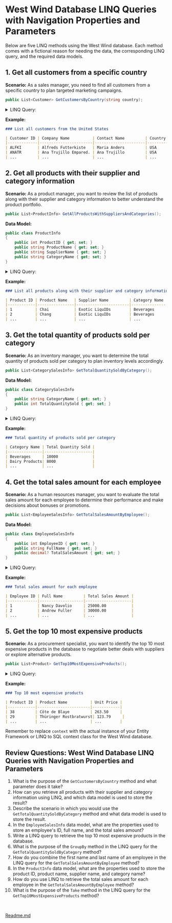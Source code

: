 # West Wind Database LINQ Queries with Navigation Properties and Parameters

Below are five LINQ methods using the West Wind database. Each method comes with a fictional reason for needing the data, the corresponding LINQ query, and the required data models.

## 1. Get all customers from a specific country

**Scenario:** As a sales manager, you need to find all customers from a specific country to plan targeted marketing campaigns.

```csharp
public List<Customer> GetCustomersByCountry(string country);
```


<details>
<summary>LINQ Query:</summary>

```csharp
var customers = context.Customers
    .Where(c => c.Country == country)
    .ToList();
```
</details>

**Example:**

```markdown
### List all customers from the United States

| Customer ID | Company Name          | Contact Name         | Country  |
|-------------|-----------------------|----------------------|----------|
| ALFKI       | Alfreds Futterkiste   | Maria Anders         | USA      |
| ANATR       | Ana Trujillo Empared. | Ana Trujillo         | USA      |
| ...         | ...                   | ...                  | ...      |
```

## 2. Get all products with their supplier and category information

**Scenario:** As a product manager, you want to review the list of products along with their supplier and category information to better understand the product portfolio.

```csharp
public List<ProductInfo> GetAllProductsWithSuppliersAndCategories();
```

**Data Model:**

```csharp
public class ProductInfo
{
    public int ProductID { get; set; }
    public string ProductName { get; set; }
    public string SupplierName { get; set; }
    public string CategoryName { get; set; }
}
```

<details>
<summary>LINQ Query:</summary>

```csharp
var products = context.Products
    .Select(p => new ProductInfo
    {
        ProductID = p.ProductID,
        ProductName = p.ProductName,
        SupplierName = p.Supplier.CompanyName,
        CategoryName = p.Category.CategoryName
    })
    .ToList();
```
</details>


**Example:**

```markdown
### List all products along with their supplier and category information

| Product ID | Product Name   | Supplier Name         | Category Name |
|------------|----------------|-----------------------|---------------|
| 1          | Chai           | Exotic LiquIDs        | Beverages     |
| 2          | Chang          | Exotic LiquIDs        | Beverages     |
| ...        | ...            | ...                   | ...           |
```

## 3. Get the total quantity of products sold per category

**Scenario:** As an inventory manager, you want to determine the total quantity of products sold per category to plan inventory levels accordingly.

```csharp
public List<CategorySalesInfo> GetTotalQuantitySoldByCategory();
```

**Data Model:**

```csharp
public class CategorySalesInfo
{
    public string CategoryName { get; set; }
    public int TotalQuantitySold { get; set; }
}
```

<details>
<summary>LINQ Query:</summary>

```csharp
var categorySales = context.OrderDetails
    .GroupBy(od => od.Product.Category.CategoryName)
    .Select(g => new CategorySalesInfo
    {
        CategoryName = g.Key,
        TotalQuantitySold = g.Sum(od => od.Quantity)
    })
    .ToList();
```
</details>


**Example:**

```markdown
### Total quantity of products sold per category

| Category Name | Total Quantity Sold |
|---------------|---------------------|
| Beverages     | 10000               |
| Dairy Products| 8000                |
| ...           | ...                 |
```

## 4. Get the total sales amount for each employee

**Scenario:** As a human resources manager, you want to evaluate the total sales amount for each employee to determine their performance and make decisions about bonuses or promotions.

```csharp
public List<EmployeeSalesInfo> GetTotalSalesAmountByEmployee();
```

**Data Model:**

```csharp
public class EmployeeSalesInfo
{
    public int EmployeeID { get; set; }
    public string FullName { get; set; }
    public decimal? TotalSalesAmount { get; set; }
}
```

<details>
<summary>LINQ Query:</summary>

```csharp
var employeeSales = context.Employees
    .Select(e => new EmployeeSalesInfo
    {
        EmployeeID = e.EmployeeID,
        FullName = e.FirstName + " " + e.LastName,
        TotalSalesAmount = e.Orders.Sum(o => o.OrderDetails.Sum(od => od.Quantity * od.UnitPrice))
    })
    .ToList();
```
</details>


**Example:**

```markdown
### Total sales amount for each employee

| Employee ID | Full Name         | Total Sales Amount |
|-------------|-------------------|--------------------|
| 1           | Nancy Davolio     | 25000.00           |
| 2           | Andrew Fuller     | 30000.00           |
| ...         | ...               | ...                |
```

## 5. Get the top 10 most expensive products

**Scenario:** As a procurement specialist, you want to identify the top 10 most expensive products in the database to negotiate better deals with suppliers or explore alternative products.

```csharp
public List<Product> GetTop10MostExpensiveProducts();
```

<details>
<summary>LINQ Query:</summary>

```csharp
var top10Products = context.Products
    .OrderByDescending(p => p.UnitPrice)
    .Take(10)
    .ToList();
```
</details>


**Example:**

```markdown
### Top 10 most expensive products

| Product ID | Product Name          | Unit Price |
|------------|-----------------------|------------|
| 38         | Côte de Blaye         | 263.50     |
| 29         | Thüringer Rostbratwurst| 123.79     |
| ...        | ...                   | ...        |
```

Remember to replace `context` with the actual instance of your Entity Framework or LINQ to SQL context class for the West Wind database.

## Review Questions: West Wind Database LINQ Queries with Navigation Properties and Parameters

1. What is the purpose of the `GetCustomersByCountry` method and what parameter does it take?
2. How can you retrieve all products with their supplier and category information using LINQ, and which data model is used to store the result?
3. Describe the scenario in which you would use the `GetTotalQuantitySoldByCategory` method and what data model is used to store the result.
4. In the `EmployeeSalesInfo` data model, what are the properties used to store an employee's ID, full name, and the total sales amount?
5. Write a LINQ query to retrieve the top 10 most expensive products in the database.
6. What is the purpose of the `GroupBy` method in the LINQ query for the `GetTotalQuantitySoldByCategory` method?
7. How do you combine the first name and last name of an employee in the LINQ query for the `GetTotalSalesAmountByEmployee` method?
8. In the `ProductInfo` data model, what are the properties used to store the product ID, product name, supplier name, and category name?
9. How do you use LINQ to retrieve the total sales amount for each employee in the `GetTotalSalesAmountByEmployee` method?
10. What is the purpose of the `Take` method in the LINQ query for the `GetTop10MostExpensiveProducts` method?

</br>

[Readme.md](./Readme.md)

